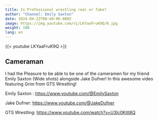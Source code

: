 ```yaml
---
title: Is Professional wrestling real or fake?
author: "Channel: Emily Saxton"
date: 2024-04-22T00:49:00.000Z
image: https://img.youtube.com/vi/LKYaaFruK9Q/0.jpg
weight: 100
lang: en
---
```

{{< youtube LKYaaFruK9Q  >}}

## Cameraman
I had the Pleasure to be able to be one of the cameramen for my friend Emily Saxton (Wide shots) alongside Jake Dufner! In this awesome video featuring Grim from GTS Wrestling! 

Emily Saxton : https://www.youtube.com/@EmilySaxton

Jake Dufner: https://www.youtube.com/@JakeDufner

GTS Wrestling: https://www.youtube.com/watch?v=U3Ic0Kjtt8Q
